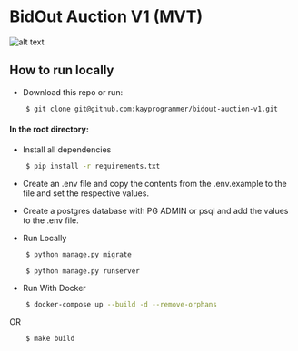 # BidOut Auction V1 (MVT)

![alt text](https://github.com/kayprogrammer/bidout-auction-v1/blob/main/display.png?raw=true)


## How to run locally

* Download this repo or run: 
```bash
    $ git clone git@github.com:kayprogrammer/bidout-auction-v1.git
```

#### In the root directory:
- Install all dependencies
```bash
    $ pip install -r requirements.txt
```
- Create an .env file and copy the contents from the .env.example to the file and set the respective values.

- Create a postgres database with PG ADMIN or psql and add the values to the .env file.

- Run Locally
```bash
    $ python manage.py migrate
```
```bash
    $ python manage.py runserver
```

- Run With Docker
```bash
    $ docker-compose up --build -d --remove-orphans
```
OR
```bash
    $ make build
```